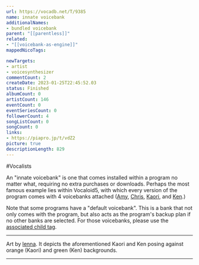 ```yaml
---
url: https://vocadb.net/T/9385
name: innate voicebank
additionalNames: 
- bundled voicebank
parent: "[[parentless]]"
related:
- "[[voicebank-as-engine]]"
mappedNicoTags:

newTargets:
- artist
- voicesynthesizer
commentCount: 2
createDate: 2023-01-25T22:45:52.03
status: Finished
albumCount: 0
artistCount: 146
eventCount: 0
eventSeriesCount: 0
followerCount: 4
songListCount: 0
songCount: 0
links: 
- https://piapro.jp/t/vdZ2
picture: true
descriptionLength: 829
---
```


#Vocalists

An "innate voicebank" is one that comes installed within a program no matter what, requiring no extra purchases or downloads.
Perhaps the most famous example lies within Vocaloid5, with which every version of the program comes with 4 voicebanks attached ([Amy](https://vocadb.net/Ar/67101), [Chris](https://vocadb.net/Ar/67102), [Kaori](https://vocadb.net/Ar/67103), and [Ken](https://vocadb.net/Ar/67104).)

Note that some programs have a "default voicebank". This is a bank that not only comes with the program, but also acts as the program's backup plan if no other banks are selected. For those voicebanks, please use the [associated child tag](https://vocadb.net/T/9358).

---
Art by [lenna](https://vocadb.net/Ar/40827). It depicts the aforementioned Kaori and Ken posing against orange (Kaori) and green (Ken) backgrounds.

---

